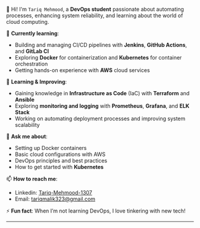 👋 Hi! I'm `Tariq Mehmood`, a **DevOps student** passionate about automating processes, enhancing system reliability, and learning about the world of cloud computing.

🔭 **Currently learning**:
- Building and managing CI/CD pipelines with **Jenkins**, **GitHub Actions**, and **GitLab CI**
- Exploring **Docker** for containerization and **Kubernetes** for container orchestration
- Getting hands-on experience with **AWS** cloud services

🌱 **Learning & Improving**:
- Gaining knowledge in **Infrastructure as Code** (IaC) with **Terraform** and **Ansible**
- Exploring **monitoring and logging** with **Prometheus**, **Grafana**, and **ELK Stack**
- Working on automating deployment processes and improving system scalability

💬 **Ask me about**:
- Setting up Docker containers
- Basic cloud configurations with AWS
- DevOps principles and best practices
- How to get started with **Kubernetes**

📫 **How to reach me**:
- Linkedin: [Tariq-Mehmood-1307](https://www.linkedin.com/in/tariq-mehmood-1307/)
- Email: tariqmalik323@gmail.com

⚡ **Fun fact**: When I’m not learning DevOps, I love tinkering with new tech!

---
